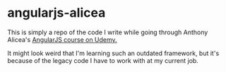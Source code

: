 # angularjs-alicea

This is simply a repo of the code I write while going through Anthony Alicea's [AngularJS course on Udemy.](https://www.udemy.com/course/learn-angularjs/)

It might look weird that I'm learning such an outdated framework, but it's because of the legacy code I have to work with at my current job.
